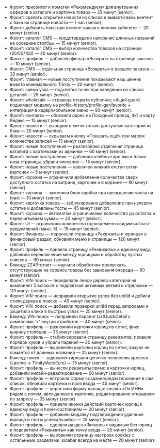 - Фронт: приоритет и пометки «Рекомендуем» для внутренних офферов в каталоге и карточке товара — 35 минут (senior).
- Фронт: сделать открытие новости из списка и вывести весь контент с бэка на странице новости — 1 час (senior).
- Фронт: добавить toast при отмене заказа в личном кабинете — 20 минут (senior).
- Фронт: каталог CMS — предотвращено налезание длинных названий на соседние столбцы — 15 минут (senior).
- Фронт: каталог CMS — выбор количества товаров на странице (20/50/100) — 20 минут (senior).
- Фронт: профиль — добавлен фильтр «Возврат» на странице заказов — 10 минут (senior).
- Фронт: CMS — отдельная страница «Возвраты» в разделе заказов — 30 минут (senior).
- Фронт: главная — новые поступления показывают наш ценник вместо минимального Trinity — 20 минут (senior).
- Фронт: схема узла — подсветка точек при наведении на список деталей — 25 минут (senior).
- Фронт: wholesale — страница открыта публично; общий guard поднимает модалку на profile-history/profile-gar/favorite + интеграция в хедер/мобильное меню — 90 минут (senior).
- Фронт: контакты — обновили адрес на Походный проезд, 4к1 и карту Яндекс — 15 минут (senior).
- Фронт: новости — выводим в меню только доступные категории из бэка — 20 минут (senior).
- Фронт: новости — скрываем кнопку «Показать ещё» при малом количестве записей — 15 минут (senior).
- Фронт: новые поступления — реализована отдельная страница каталога с карточками из админки — 60 минут (senior).
- Фронт: новые поступления — добавили хлебные крошки и блоки низа страницы, убрали описание — 15 минут (senior).
- Фронт: новые поступления — увеличен нижний отступ сетки карточек — 5 минут (senior).
- Фронт: корзина — ограничили добавление количества сверх доступного остатка на витрине, карточке и в корзине — 90 минут (senior).
- Фронт: корзина — заменили блок ошибки при превышении числа на toast — 10 минут (senior).
- Фронт: карточка товара — заблокировано добавление при нулевом остатке и добавлены тосты — 45 минут (senior).
- Фронт: корзина — автоматом ограничиваем количество до остатка и пересчитываем суммы — 20 минут (senior).
- Фронт: UI — ограничили количество одновременно видимых toast-уведомлений (макс. 5) — 15 минут (senior).
- Фронт: Финансы — перенесли страницу «Реквизиты и юрлица» в финансовый раздел, обновили меню и страницы — 120 минут (senior).
- Фронт: профиль — привели страницу «Реквизиты» к единому виду, добавили переключение между юрлицами и обработку пустых списков — 90 минут (senior).
- Бэкенд: ZZAP-отчет — научили обработчик пропускать отсутствующие на сервисе товары без зависания очереди — 60 минут (senior).
- Фронт: VIN-поиск — переделали левое дерево категорий на компонент Disclosure с подсветкой активных ветвей и стрелками — 110 минут (senior).
- Фронт: VIN-поиск — исправили открытие узлов без unitId и добили стили дерева в поиске — 45 минут (senior).
- Фронт: VIN-поиск — добавили проверки unitId перед запросами и защитили клики в быстрых узлах — 25 минут (senior).
- Бэкенд: VIN-поиск — поправили парсинг ListQuickDetail с символами '>' внутри атрибутов — 40 минут (senior).
- Фронт: профиль — разложили карточки юрлиц по сетке, фикс ширину столбцов — 35 минут (senior).
- Фронт: профиль — стабилизировали страницу реквизитов, привели порядок хуков и убрали падения — 20 минут (senior).
- Фронт: профиль — выровняли карточки юрлиц по сетке, визуал не ломается от длинных названий — 25 минут (senior).
- Бэкенд: поиск — задокументировали цепочку получения кроссов (Laximo → Trinity/AutoEuro) — 15 минут (senior).
- Фронт: профиль — вынесли реквизиты прямо в карточки юрлиц, добавили инлайн-редактирование — 60 минут (senior).
- Фронт: профиль — встроили форму создания/редактирования в сам список, обновили карточки и поля ввода — 45 минут (senior).
- Фронт: профиль — упростили форму юрлица: кнопка «По ИНН» рядом с полем, авто‑данные в карточке, редактирование открываем по запросу — 35 минут (senior).
- Фронт: профиль — привели иконки действий карточек юрлиц к единому виду и hover-состояниям — 20 минут (senior).
- Фронт: профиль — добавили модалку подтверждения удаления юрлица и тосты успеха/ошибок — 25 минут (senior).
- Фронт: профиль — сделали раздел «Финансы» видимым без юрлиц и подсветили «Реквизиты» как точку входа — 20 минут (senior).
- Фронт: профиль — выровняли страницу настроек cookies с остальными разделами: sidebar всегда на месте — 20 минут (senior).
